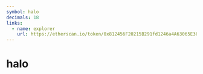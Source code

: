 ```yaml
---
symbol: halo
decimals: 18
links:
  - name: explorer
    url: https://etherscan.io/token/0x812456F20215B291fd1246a4A63065E38961949f
---
```


# halo
